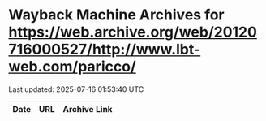 # Wayback Machine Archives for https://web.archive.org/web/20120716000527/http://www.lbt-web.com/paricco/

Last updated: 2025-07-16 01:53:40 UTC

| Date | URL | Archive Link |
|------|-----|---------------|
